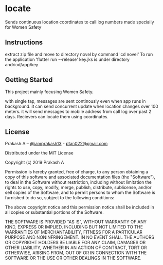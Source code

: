 # locate

Sends continuous location coordinates to call log numbers made specially for Women Safety

## Instructions

extract zip file and move to directory novel by command 'cd novel'
To run the application 'flutter run --release'
key.jks is under directory andriod/app/key

## Getting Started

This project mainly focusing Women Safety.

with single tap, messages are sent continously even when app runs in background. it can send concurrent update when location changes over 100 meters. it will send messages to mobile address from call log over past 2 days. Recievers can locate them using coordinates.


## License
Prakash A – [@iamprakash13](https://github.com/iamprakash13) - [ptan022@gmail.com](ptan022@gmail.com)

Distributed under the MIT License

Copyright (c) 2019 Prakash A

Permission is hereby granted, free of charge, to any person obtaining a copy
of this software and associated documentation files (the "Software"), to deal
in the Software without restriction, including without limitation the rights
to use, copy, modify, merge, publish, distribute, sublicense, and/or sell
copies of the Software, and to permit persons to whom the Software is
furnished to do so, subject to the following conditions:

The above copyright notice and this permission notice shall be included in all
copies or substantial portions of the Software.

THE SOFTWARE IS PROVIDED "AS IS", WITHOUT WARRANTY OF ANY KIND, EXPRESS OR
IMPLIED, INCLUDING BUT NOT LIMITED TO THE WARRANTIES OF MERCHANTABILITY,
FITNESS FOR A PARTICULAR PURPOSE AND NONINFRINGEMENT. IN NO EVENT SHALL THE
AUTHORS OR COPYRIGHT HOLDERS BE LIABLE FOR ANY CLAIM, DAMAGES OR OTHER
LIABILITY, WHETHER IN AN ACTION OF CONTRACT, TORT OR OTHERWISE, ARISING FROM,
OUT OF OR IN CONNECTION WITH THE SOFTWARE OR THE USE OR OTHER DEALINGS IN THE
SOFTWARE.